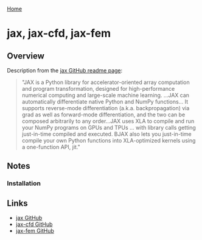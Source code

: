 [Home](../readme.md)
# jax, jax-cfd, jax-fem

## Overview

Description from the [jax GitHub readme page](https://github.com/google/jax):

> "JAX is a Python library for accelerator-oriented array computation and program transformation, designed for high-performance numerical computing and large-scale machine learning. ...JAX can automatically differentiate native Python and NumPy functions... It supports reverse-mode differentiation (a.k.a. backpropagation) via grad as well as forward-mode differentiation, and the two can be composed arbitrarily to any order...JAX uses XLA to compile and run your NumPy programs on GPUs and TPUs ... with library calls getting just-in-time compiled and executed. BJAX also lets you just-in-time compile your own Python functions into XLA-optimized kernels using a one-function API, jit."

## Notes

### Installation

## Links

- [jax GitHub](https://github.com/google/jax)
- [jax-cfd GitHub](https://github.com/google/jax-cfd)
- [jax-fem GitHub](https://github.com/deepmodeling/jax-fem)
